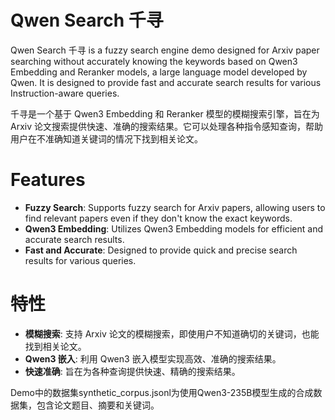 # Qwen Search 千寻

Qwen Search 千寻 is a fuzzy search engine demo designed for Arxiv paper searching without accurately knowing the keywords based on Qwen3 Embedding and Reranker models, a large language model developed by Qwen. It is designed to provide fast and accurate search results for various Instruction-aware queries.

千寻是一个基于 Qwen3 Embedding 和 Reranker 模型的模糊搜索引擎，旨在为 Arxiv 论文搜索提供快速、准确的搜索结果。它可以处理各种指令感知查询，帮助用户在不准确知道关键词的情况下找到相关论文。

# Features
- **Fuzzy Search**: Supports fuzzy search for Arxiv papers, allowing users to find relevant papers even if they don't know the exact keywords.
- **Qwen3 Embedding**: Utilizes Qwen3 Embedding models for efficient and accurate search results.
- **Fast and Accurate**: Designed to provide quick and precise search results for various queries.
 
# 特性
- **模糊搜索**: 支持 Arxiv 论文的模糊搜索，即使用户不知道确切的关键词，也能找到相关论文。
- **Qwen3 嵌入**: 利用 Qwen3 嵌入模型实现高效、准确的搜索结果。
- **快速准确**: 旨在为各种查询提供快速、精确的搜索结果。

Demo中的数据集synthetic_corpus.jsonl为使用Qwen3-235B模型生成的合成数据集，包含论文题目、摘要和关键词。